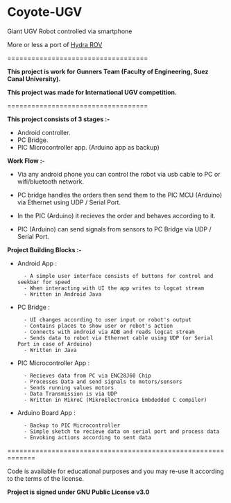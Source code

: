 # Coyote-UGV
Giant UGV Robot controlled via smartphone <br/>

More or less a port of [Hydra ROV](https://github.com/MohammedRashad/Hydra-ROV)


===================================

**This project is work for Gunners Team (Faculty of Engineering, Suez Canal University).**

**This project was made for International UGV competition.**

===================================

**This project consists of 3 stages :-**

   - Android controller.
   - PC Bridge.
   - PIC Microcontroller app. (Arduino app as backup)

**Work Flow :-**

- Via any android phone you can control the robot via usb cable to PC or wifi/bluetooth network.

- PC bridge handles the orders then send them to the PIC MCU (Arduino) via Ethernet using UDP / Serial Port.

- In the PIC (Arduino) it recieves the order and behaves according to it.

- PIC (Arduino) can send signals from sensors to PC Bridge via UDP / Serial Port.


**Project Building Blocks :-**

- Android App :

        - A simple user interface consists of buttons for control and seekbar for speed
        - When interacting with UI the app writes to logcat stream
        - Written in Android Java

- PC Bridge :

        - UI changes according to user input or robot's output
        - Contains places to show user or robot's action
        - Connects with android via ADB and reads logcat stream
        - Sends data to robot via Ethernet cable using UDP (or Serial Port in case of Arduino)
        - Written in Java 

- PIC Microcontroller App :

        - Recieves data from PC via ENC28J60 Chip
        - Processes Data and send signals to motors/sensors
        - Sends running values motors
        - Data Transmission is via UDP
        - Written in MikroC (MikroElectronica Embdedded C compiler)
        
- Arduino Board App :

        - Backup to PIC Microcontroller
        - Simple sketch to recieve data on serial port and process data 
        - Envoking actions according to sent data
=============================================================

Code is available for educational purposes and you may re-use it according to the terms of the license.

**Project is signed under GNU Public License v3.0**

